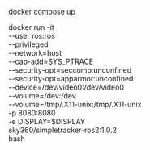 docker compose up

docker run -it \
  --user ros:ros \
  --privileged \
  --network=host \
  --cap-add=SYS_PTRACE \
  --security-opt=seccomp:unconfined \
  --security-opt=apparmor:unconfined \
  --device=/dev/video0:/dev/video0 \
  --volume=/dev:/dev \
  --volume=/tmp/.X11-unix:/tmp/.X11-unix \
  -p 8080:8080 \
  -e DISPLAY=$DISPLAY \
  sky360/simpletracker-ros2:1.0.2 \
  bash
